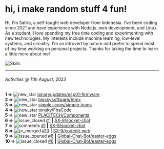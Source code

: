 # hi, i make random stuff 4 fun!

Hi, I'm Satria, a self-taught web developer from Indonesia. I've been coding since 2021 and have experience with Node.js, web development, and Linux. As a student, I love spending my free time coding and experimenting with new technologies. My interests include machine learning, low-level systems, and circuitry. I'm an introvert by nature and prefer to spend most of my time working on personal projects. Thanks for taking the time to learn a little more about me!

![Skills](https://skillicons.dev/icons?i=md,py,raspberrypi,replit,neovim,vercel,bash,express,vite,vue,firebase,linux,nodejs,vscode,github,twitter,ts,html,css,js,discord,git&theme=dark)

---

<!--RECENT_ACTIVITY:last_update-->
###### Activities @ 11th August, 2023
<!--RECENT_ACTIVITY:last_update_end-->

<!--RECENT_ACTIVITY:start-->
**1 =>** ![new_star](https://cdn.jsdelivr.net/gh/Readme-Workflows/Readme-Icons@main/icons/octicons/StarredRepositoryYellow.svg) [binaryupdates/esp01-firmware](https://github.com/binaryupdates/esp01-firmware)<br>
**2 =>** ![new_star](https://cdn.jsdelivr.net/gh/Readme-Workflows/Readme-Icons@main/icons/octicons/StarredRepositoryYellow.svg) [bigskysoftware/htmx](https://github.com/bigskysoftware/htmx)<br>
**3 =>** ![new_star](https://cdn.jsdelivr.net/gh/Readme-Workflows/Readme-Icons@main/icons/octicons/StarredRepositoryYellow.svg) [simple-icons/simple-icons](https://github.com/simple-icons/simple-icons)<br>
**4 =>** ![new_star](https://cdn.jsdelivr.net/gh/Readme-Workflows/Readme-Icons@main/icons/octicons/StarredRepositoryYellow.svg) [tonsky/FiraCode](https://github.com/tonsky/FiraCode)<br>
**5 =>** ![new_star](https://cdn.jsdelivr.net/gh/Readme-Workflows/Readme-Icons@main/icons/octicons/StarredRepositoryYellow.svg) [PLACITECH/Components](https://github.com/PLACITECH/Components)<br>
**6 =>** ![issue_closed](https://cdn.jsdelivr.net/gh/Readme-Workflows/Readme-Icons@main/icons/octicons/IssueClosed.svg) [#1](https://github.com/SX-9/socket-chat/issues/1) **|** [SX-9/socket-chat](https://github.com/SX-9/socket-chat)<br>
**7 =>** ![comments](https://cdn.jsdelivr.net/gh/Readme-Workflows/Readme-Icons@main/icons/octicons/Comment.svg) [#1](https://github.com/SX-9/socket-chat/issues/1#issuecomment-1645763026) **|** [SX-9/socket-chat](https://github.com/SX-9/socket-chat)<br>
**8 =>** ![pr_merged](https://cdn.jsdelivr.net/gh/Readme-Workflows/Readme-Icons@main/icons/octicons/PullRequestMerged.svg) [#13](https://github.com/SX-9/codedit-web/pull/13) **|** [SX-9/codedit-web](https://github.com/SX-9/codedit-web)<br>
**9 =>** ![issue_opened](https://cdn.jsdelivr.net/gh/Readme-Workflows/Readme-Icons@main/icons/octicons/IssueOpened.svg) [#8](https://github.com/Global-Chat-Bot/easter-eggs/issues/8) **|** [Global-Chat-Bot/easter-eggs](https://github.com/Global-Chat-Bot/easter-eggs)<br>
**10 =>** ![issue_closed](https://cdn.jsdelivr.net/gh/Readme-Workflows/Readme-Icons@main/icons/octicons/IssueClosed.svg) [#6](https://github.com/Global-Chat-Bot/easter-eggs/issues/6) **|** [Global-Chat-Bot/easter-eggs](https://github.com/Global-Chat-Bot/easter-eggs)<br>
<!--RECENT_ACTIVITY:end-->
